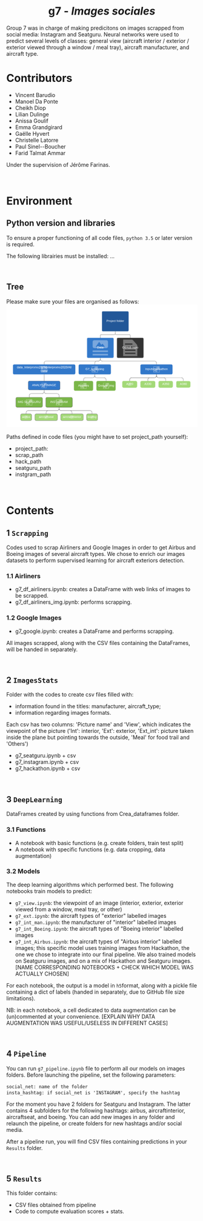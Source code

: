 # <h1 align='center'>g7 - *Images sociales*</h1>
<p align="justify">

Group 7 was in charge of making predicitons on images scrapped from social media: Instagram and Seatguru. Neural networks were used to predict several levels of classes: general view (aircraft interior / exterior / exterior viewed through a window / meal tray), aircraft manufacturer, and aircraft type.

# Contributors
* Vincent Barudio
* Manoel Da Ponte
* Cheikh Diop
* Lilian Dulinge
* Anissa Goulif
* Emma Grandgirard
* Gaëlle Hyvert
* Christelle Latorre
* Paul Sinel--Boucher
* Farid Talmat Ammar


Under the supervision of Jérôme Farinas. 

&nbsp;
# Environment
## Python version and libraries
To ensure a proper functioning of all code files, `python 3.5` or later version is required.

The following librairies must be installed: ...

&nbsp;
## Tree
Please make sure your files are organised as follows:
&nbsp;
![](README_images/g7_tree.png?raw=true)

Paths defined in code files (you might have to set project_path yourself): 
* project_path: 
* scrap_path
* hack_path
* seatguru_path
* instgram_path

&nbsp;
# Contents
## 1 `Scrapping`
Codes used to scrap Airliners and Google Images in order to get Airbus and Boeing images of several aircraft types.
We chose to enrich our images datasets to perform supervised learning for aircraft exteriors detection.

### 1.1 Airliners
* g7_df_airliners.ipynb: creates a DataFrame with web links of images to be scrapped.
* g7_df_airliners_img.ipynb: performs scrapping.

### 1.2 Google Images
* g7_google.ipynb: creates a DataFrame and performs scrapping.

All images scrapped, along with the CSV files containing the DataFrames, will be handed in separately.

 
&nbsp;
## 2 `ImagesStats`
Folder with the codes to create csv files filled with:
* information found in the titles:  manufacturer, aircraft_type;
* information regarding images formats.

Each csv has two columns: 'Picture name' and 'View', which indicates the viewpoint of the picture ('Int': interior, 'Ext': exterior, 'Ext_int': picture taken inside the plane but pointing towards the outside, 'Meal' for food trail and 'Others')

* g7_seatguru.ipynb + csv
* g7_instagram.ipynb + csv 
* g7_hackathon.ipynb + csv


&nbsp;
## 3 `DeepLearning`
DataFrames created by using functions from Crea_dataframes folder.

### 3.1 Functions
* A notebook with basic functions (e.g. create folders, train test split)
* A notebook with specific functions (e.g. data cropping, data augmentation)

### 3.2 Models
The deep learning algorithms which performed best. The following notebooks train models to predict:

* `g7_view.ipynb`: the viewpoint of an image (interior, exterior, exterior viewed from a window, meal tray, or other)
* `g7_ext.ipynb`: the aircraft types of "exterior" labelled images
* `g7_int_man.ipynb`: the manufacturer of "interior" labelled images
* `g7_int_Boeing.ipynb`: the aircraft types of "Boeing interior" labelled images
* `g7_int_Airbus.ipynb`: the aircraft types of "Airbus interior" labelled images; this specific model uses training images from Hackathon, the one we chose to integrate into our final pipeline. We also trained models on Seatguru images, and on a mix of Hackathon and Seatguru images. [NAME CORRESPONDING NOTEBOOKS + CHECK WHICH MODEL WAS ACTUALLY CHOSEN]

For each notebook, the output is a model in `h5`format, along with a pickle file containing a dict of labels (handed in separately, due to GitHub file size limitations).

NB: in each notebook, a cell dedicated to data augmentation can be (un)commented at your convenience. [EXPLAIN WHY DATA AUGMENTATION WAS USEFUL/USELESS IN DIFFERENT CASES]

&nbsp;
## 4 `Pipeline`
You can run `g7_pipeline.ipynb` file to perform all our models on images folders.
Before launching the pipeline, set the following parameters:
```
social_net: name of the folder 
insta_hashtag: if social_net is 'INSTAGRAM', specify the hashtag
```
For the moment you have 2 folders for Seatguru and Instagram. The latter contains 4 subfolders for the following hashtags: airbus, aircraftinterior, aircraftseat, and boeing. You can add new images in any folder and relaunch the pipeline, or create folders for new hashtags and/or social media.

After a pipeline run, you will find CSV files containing predictions in your `Results` folder.


&nbsp;
## 5 `Results`
This folder contains: 
* CSV files obtained from pipeline
* Code to compute evaluation scores + stats.

